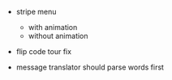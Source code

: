 - stripe menu

  - with animation
  - without animation

- flip code tour fix
- message translator should parse words first
